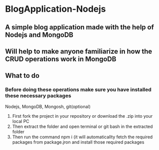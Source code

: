 # BlogApplication-Nodejs
## A simple blog application made with the help of Nodejs and MongoDB
## Will help to make anyone familiarize in how the CRUD operations work in MongoDB
## What to do
### Before doing these operations make sure you have installed these necessary packages
  Nodejs, MongoDB, Mongosh, git(optional)
1. First fork the project in your repository or download the .zip into your local PC
2. Then extract the folder and open terminal or git bash in the extracted folder
3. Then run the command npm i (it will automaticallty fetch the required packages from package.jron and install those required packages
